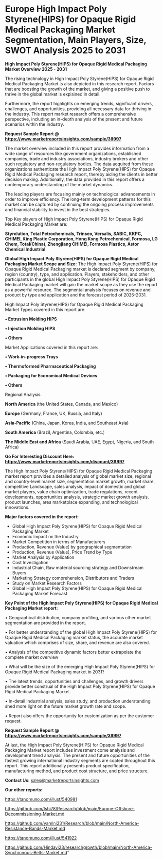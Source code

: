 # Europe High Impact Poly Styrene(HIPS) for Opaque Rigid Medical Packaging Market Segmentation, Main Players, Size, SWOT Analysis 2025 to 2031

<Strong> High Impact Poly Styrene(HIPS) for Opaque Rigid Medical Packaging Market Overview 2025 - 2031</strong>

The rising technology in High Impact Poly Styrene(HIPS) for Opaque Rigid Medical Packaging Market is also depicted in this research report. Factors that are boosting the growth of the market, and giving a positive push to thrive in the global market is explained in detail.

Furthermore, the report highlights on emerging trends, significant drivers, challenges, and opportunities, providing all necessary data for thriving in the industry. This report market research offers a comprehensive perspective, including an in-depth analysis of the present and future scenarios within the industry.

<strong>Request Sample Report @ <a href=https://www.marketreportsinsights.com/sample/38997>https://www.marketreportsinsights.com/sample/38997</a></strong>

The market overview included in this report provides information from a wide range of resources like government organizations, established companies, trade and industry associations, industry brokers and other such regulatory and non-regulatory bodies. The data acquired from these organizations authenticate the High Impact Poly Styrene(HIPS) for Opaque Rigid Medical Packaging research report, thereby aiding the clients in better decision making. Additionally, the data provided in this report offers a contemporary understanding of the market dynamics.

The leading players are focusing mainly on technological advancements in order to improve efficiency. The long-term development patterns for this market can be captured by continuing the ongoing process improvements and financial stability to invest in the best strategies.

Top Key players of High Impact Poly Styrene(HIPS) for Opaque Rigid Medical Packaging Market are:

<strong>Styrolution, Total Petrochemicals, Trinseo, Versalis, SABIC, KKPC, CHIMEI, King Plastic Corporation, Hong Kong Petrochemical, Formosa, LG Chem, Total(China), Zhengjiang CHIMEI, Formosa Plastics, Astor Chemical Industrial</strong>

<strong><b>Global High Impact Poly Styrene(HIPS) for Opaque Rigid Medical Packaging Market Scope and Size:</b></strong>
The High Impact Poly Styrene(HIPS) for Opaque Rigid Medical Packaging market is declared segment by company, region (country), type, and application. Players, stakeholders, and other participants in the global High Impact Poly Styrene(HIPS) for Opaque Rigid Medical Packaging market will gain the market scope as they use the report as a powerful resource. The segmental analysis focuses on revenue and product by type and application and the forecast period of 2025-2031.

High Impact Poly Styrene(HIPS) for Opaque Rigid Medical Packaging Market Types covered in this report are:

<strong>•  Extrusion Molding HIPS

•  Injection Molding HIPS

•  Others</strong>

Market Applications covered in this report are:

<strong>•  Work-in-progress Trays

•  Thermoformed Pharmaceutical Packaging

•  Packaging for Economical Medical Devices

•  Others</strong> 

Regional Analysis

<strong>North America</strong> (the United States, Canada, and Mexico)

<strong>Europe</strong> (Germany, France, UK, Russia, and Italy)

<strong>Asia-Pacific</strong> (China, Japan, Korea, India, and Southeast Asia)

<strong>South America</strong> (Brazil, Argentina, Colombia, etc.)

<strong>The Middle East and Africa</strong> (Saudi Arabia, UAE, Egypt, Nigeria, and South Africa)

<strong>Go For Interesting Discount Here: <a href=https://www.marketreportsinsights.com/discount/38997>https://www.marketreportsinsights.com/discount/38997</a></strong>

The High Impact Poly Styrene(HIPS) for Opaque Rigid Medical Packaging market report provides a detailed analysis of global market size, regional and country-level market size, segmentation market growth, market share, competitive Landscape, sales analysis, impact of domestic and global market players, value chain optimization, trade regulations, recent developments, opportunities analysis, strategic market growth analysis, product launches, area marketplace expanding, and technological innovations.

<strong><b>Major factors covered in the report:</b></strong>
<ul>
  <li>Global High Impact Poly Styrene(HIPS) for Opaque Rigid Medical Packaging Market </li>
  <li>Economic Impact on the Industry</li>
  <li>Market Competition in terms of Manufacturers</li>
  <li>Production, Revenue (Value) by geographical segmentation</li>
  <li>Production, Revenue (Value), Price Trend by Type</li>
  <li>Market Analysis by Application</li>
  <li>Cost Investigation</li>
  <li>Industrial Chain, Raw material sourcing strategy and Downstream Buyers</li>
  <li>Marketing Strategy comprehension, Distributors and Traders</li>
  <li>Study on Market Research Factors</li>
  <li>Global High Impact Poly Styrene(HIPS) for Opaque Rigid Medical Packaging Market Forecast</li>
</ul>

<strong><b>Key Point of the High Impact Poly Styrene(HIPS) for Opaque Rigid Medical Packaging Market report:</b></strong>

• Geographical distribution, company profiling, and various other market segmentation are provided in the report.

• For better understanding of the global High Impact Poly Styrene(HIPS) for Opaque Rigid Medical Packaging market status, the accurate market valuation which comprises of size, share, and revenue are also covered.

• Analysis of the competitive dynamic factors better extrapolate the complete market overview

• What will be the size of the emerging High Impact Poly Styrene(HIPS) for Opaque Rigid Medical Packaging market in 2031?

• The latest trends, opportunities and challenges, and growth drivers provide better construal of the High Impact Poly Styrene(HIPS) for Opaque Rigid Medical Packaging Market.

• In-detail industrial analysis, sales study, and production understanding shed more light on the future market growth rate and scope.

• Report also offers the opportunity for customization as per the customer request.

<strong>Request Sample Report @ <a href=https://www.marketreportsinsights.com/sample/38997>https://www.marketreportsinsights.com/sample/38997</a></strong>

At last, the High Impact Poly Styrene(HIPS) for Opaque Rigid Medical Packaging Market report includes investment come analysis and development trend analysis. The present and future opportunities of the fastest growing international industry segments are coated throughout this report. This report additionally presents product specification, manufacturing method, and product cost structure, and price structure.

<strong>Contact Us:</strong>
sales@marketreportsinsights.com

<strong>Our other reports:</strong>

<a href=https://tanomuno.com/illust/540981>https://tanomuno.com/illust/540981</a>

<a href=https://github.com/Ishi78/Research/blob/main/Europe-Offshore-Decommissioning-Market.md>https://github.com/Ishi78/Research/blob/main/Europe-Offshore-Decommissioning-Market.md</a>

<a href=https://github.com/yamini231/Research/blob/main/North-America-Resistance-Bands-Market.md>https://github.com/yamini231/Research/blob/main/North-America-Resistance-Bands-Market.md</a>

<a href=https://tanomuno.com/illust/541922>https://tanomuno.com/illust/541922</a>

<a href=https://github.com/Hindavi23/researchgrowth/blob/main/North-America-Synchronous-Belts-Market.md>https://github.com/Hindavi23/researchgrowth/blob/main/North-America-Synchronous-Belts-Market.md</a>"
